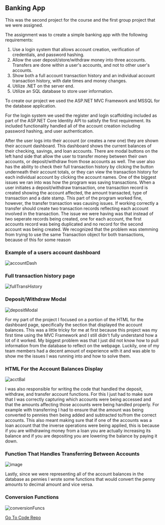 <!--
layout: page
title: "Hangman Game"
permalink: https://aricglanville.github.io/banking 
-->

## Banking App

This was the second project for the course and the first group project that we were assigned.

The assignment was to create a simple banking app with the following requirements:
1. Use a login system that allows account creation, verification of credentials, and password hashing.
2. Allow the user deposit/store/withdraw money into three accounts.  Transfers are done within a user's accounts, and not to other user's accounts.
3. Show both a full account transaction history and an individual account transaction history, with date times and money changes. 
4. Utilize .NET on the server end.
5. Utilize an SQL database to store user information.

To create our project we used the ASP.NET MVC Framework and MSSQL for the database application.

For the login system we used the register and login scaffolding included as part of the ASP.NET Core Identity API to satisfy the first requirement. Its included functionality handled all of the account creation including password hashing, and user authentication.

After the user logs into their account (or creates a new one) they are shown their account dashboard. This dashboard shows the current balances of their checking, savings, and loan accounts. There are modal buttons on the left hand side that allow the user to transfer money between their own accounts, or deposit/withdraw from those accounts as well. The user also has the ability to check their full transaction history by clicking the button underneath their account totals, or they can view the transaction history for each individual account by clicking the account names. One of the biggest issues we ran into was how the program was saving transactions. When a user initiates a deposit/withdraw transaction, one transaction record is created showing the account affected, the amount transacted, type of transaction and a date stamp. This part of the program worked fine, however, the transfer transaction was causing issues. If working correctly a transfer should create two transaction records reflecting each account involved in the transaction. The issue we were having was that instead of two seperate records being created, one for each account, the first accounts record was being duplicated and no record for the second account was being created. We recognized that the problem was stemming from trying to use the same Transaction object for both transactions, because of this for some reason 

### Example of a users account dashboard
![accountDash](https://user-images.githubusercontent.com/84057490/184463038-712c6e1e-d89a-48b0-9795-dfac47815296.png)

### Full transaction history page
![fullTransHistory](https://user-images.githubusercontent.com/84057490/184463058-d671ea87-570d-4a35-9dfb-b89ea8af60f3.png)

### Deposit/Withdraw Modal
![depositModal](https://user-images.githubusercontent.com/84057490/184463120-67a25b10-ec86-45fe-980c-4dc27f95728f.png)

For my part of the project I focused on a portion of the HTML for the dashboard page, specifically the section that displayed the account balances. This was a little tricky for me at first because this project was my first time using the MVC Framework and I still didn't fully understand how a lot of it worked. My biggest problem was that I just did not know how to pull information from the database to reflect on the webpage. Luckily, one of my team members had a decent amount of experience with it and was able to show me the issues I was running into and how to solve them.

### HTML For the Account Balances Display
![acctBal](https://user-images.githubusercontent.com/84057490/184463412-a9c6c07e-b34c-46d8-9233-8bd3e812dd66.png)

I was also responsible for writing the code that handled the deposit, withdraw, and transfer account functions. For this I just had to make sure that I was correctly capturing which accounts were being accessed and that the amounts affecting those accounts were being handled properly. For example with transferring I had to ensure that the amount was being converted to pennies then being added and subtracted to/from the correct accounts. This also meant making sure that if one of the accounts was a loan account that the inverse operations were being applied, this is because if you are withdrawing money from a loan you are actually increasing its balance and if you are depositing you are lowering the balance by paying it down.

### Function That Handles Transferring Between Accounts
![image](https://user-images.githubusercontent.com/84057490/184463699-8ec74ca4-e396-478f-a1db-5f78fcfcb897.png)


Lastly, since we were representing all of the account balances in the database as pennies I wrote some functions that would convert the penny amounts to decimal amount and vice versa.

### Conversion Functions
![conversionFuncs](https://user-images.githubusercontent.com/84057490/184463725-b23f6c88-2deb-41c0-82f1-0d7a566eb03e.png)

[Go To Code Repo](https://github.com/aricglanville/BankingApp.git)
